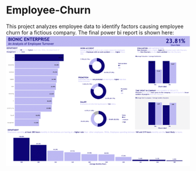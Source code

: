 # Employee-Churn
This project analyzes employee data to identify factors causing employee churn for a fictious company.
The final power bi report is shown here:
![power bi report](https://github.com/Okunade-Daniel/Employee-Churn/blob/main/employee%20churn/employee%20churn.png)
